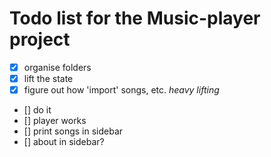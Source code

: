# Todo list for the Music-player project

- [x] organise folders
- [x] lift the state
- [x] figure out how 'import' songs, etc. _heavy lifting_
- [] do it
- [] player works
- [] print songs in sidebar
- [] about in sidebar?

